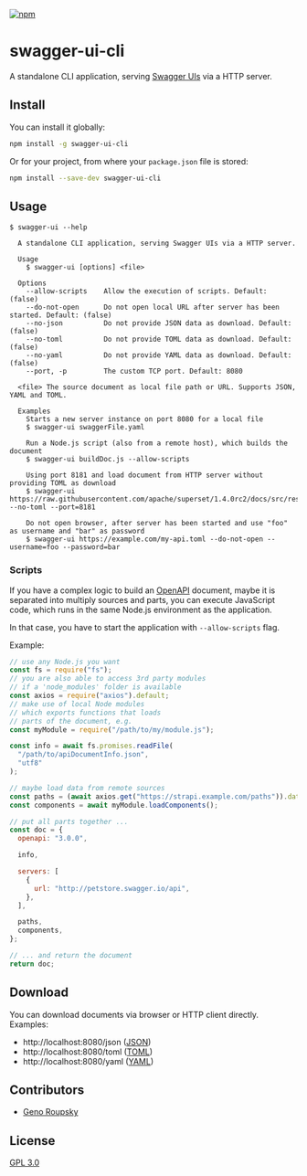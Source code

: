 [![npm](https://img.shields.io/npm/v/swagger-ui-cli.svg)](https://www.npmjs.com/package/swagger-ui-cli)

# swagger-ui-cli

A standalone CLI application, serving [Swagger UIs](https://swagger.io/tools/swagger-ui/) via a HTTP server.

## Install

You can install it globally:

```bash
npm install -g swagger-ui-cli
```

Or for your project, from where your `package.json` file is stored:

```bash
npm install --save-dev swagger-ui-cli
```

## Usage

```
$ swagger-ui --help

  A standalone CLI application, serving Swagger UIs via a HTTP server.

  Usage
    $ swagger-ui [options] <file>

  Options
    --allow-scripts    Allow the execution of scripts. Default: (false)
    --do-not-open      Do not open local URL after server has been started. Default: (false)
    --no-json          Do not provide JSON data as download. Default: (false)
    --no-toml          Do not provide TOML data as download. Default: (false)
    --no-yaml          Do not provide YAML data as download. Default: (false)
    --port, -p         The custom TCP port. Default: 8080

  <file> The source document as local file path or URL. Supports JSON, YAML and TOML.

  Examples
    Starts a new server instance on port 8080 for a local file
    $ swagger-ui swaggerFile.yaml

    Run a Node.js script (also from a remote host), which builds the document
    $ swagger-ui buildDoc.js --allow-scripts

    Using port 8181 and load document from HTTP server without providing TOML as download
    $ swagger-ui https://raw.githubusercontent.com/apache/superset/1.4.0rc2/docs/src/resources/openapi.json --no-toml --port=8181

    Do not open browser, after server has been started and use "foo" as username and "bar" as password
    $ swagger-ui https://example.com/my-api.toml --do-not-open --username=foo --password=bar
```

### Scripts

If you have a complex logic to build an [OpenAPI](https://www.openapis.org/) document, maybe it is separated into multiply sources and parts, you can execute JavaScript code, which runs in the same Node.js environment as the application.

In that case, you have to start the application with `--allow-scripts` flag.

Example:

```javascript
// use any Node.js you want
const fs = require("fs");
// you are also able to access 3rd party modules
// if a 'node_modules' folder is available
const axios = require("axios").default;
// make use of local Node modules
// which exports functions that loads
// parts of the document, e.g.
const myModule = require("/path/to/my/module.js");

const info = await fs.promises.readFile(
  "/path/to/apiDocumentInfo.json",
  "utf8"
);

// maybe load data from remote sources
const paths = (await axios.get("https://strapi.example.com/paths")).data;
const components = await myModule.loadComponents();

// put all parts together ...
const doc = {
  openapi: "3.0.0",

  info,

  servers: [
    {
      url: "http://petstore.swagger.io/api",
    },
  ],

  paths,
  components,
};

// ... and return the document
return doc;
```

## Download

You can download documents via browser or HTTP client directly. Examples:

- http://localhost:8080/json ([JSON](https://en.wikipedia.org/wiki/JSON))
- http://localhost:8080/toml ([TOML](https://en.wikipedia.org/wiki/TOML))
- http://localhost:8080/yaml ([YAML](https://en.wikipedia.org/wiki/YAML))

## Contributors

- [Geno Roupsky](https://github.com/groupsky)

## License

[GPL 3.0](./LICENSE)
